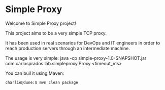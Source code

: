 # Simple Proxy

Welcome to Simple Proxy project!

This project aims to be a very simple TCP proxy.

It has been used in real scenarios for DevOps and IT engineers in order
to reach production servers through an intermediate machine.

The usage is very simple:
java -cp simple-proxy-1.0-SNAPSHOT.jar com.carlosprados.lab.simpleproxy.Proxy <localport> <host> <port> <timeout_ms>

You can buil it using Maven:

```bash
charlie@dune:$ mvn clean package
```
